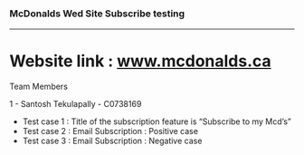 # 
### McDonalds Wed Site Subscribe testing

-------------------------
# Website link : www.mcdonalds.ca

Team Members

1 - Santosh Tekulapally - C0738169

* Test case 1 : Title of the subscription feature is “Subscribe to my Mcd’s”
* Test case 2 : Email Subscription : Positive case 
* Test case 3 : Email Subscription : Negative case